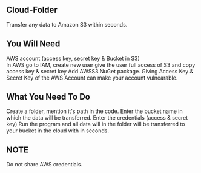## Cloud-Folder
Transfer any data to Amazon S3 within seconds.

## You Will Need
AWS account (access key, secret key & Bucket in S3)  
In AWS go to IAM, create new user give the user full access of S3 and copy access key & secret key
Add AWSS3 NuGet package.
Giving Access Key & Secret Key of the AWS Account can make your account vulnearable.

## What You Need To Do
Create a folder, mention it's path in the code.
Enter the bucket name in which the data will be transferred.
Enter the credentials (access & secret key)
Run the program and all data will in the folder will be transferred to your bucket in the cloud with in seconds.

## NOTE 
Do not share AWS credentials.

